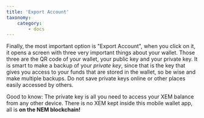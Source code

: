 ```yaml
---
title: 'Export Account'
taxonomy:
    category:
        - docs
---
```


Finally, the most important option is "Export Account", when you click on it, it opens a screen with three very important things about your wallet. Those three are the QR code of your wallet, your public key and your private key. It is smart to make a backup of your *private key*, since that is the key that gives you access to your funds that are stored in the wallet, so be wise and make multiple backups. Do not save private keys online or other places easily accessed by others.


Good to know: The private key is all you need to access your XEM balance from any other device. There is no XEM kept inside this mobile wallet app, all is **on the NEM blockchain!**
